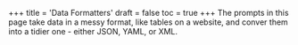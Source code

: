 +++
title = 'Data Formatters'
draft = false
toc = true
+++
The prompts in this page take data in a messy format, like tables on a website, and conver them into a tidier one - either JSON, YAML, or XML.